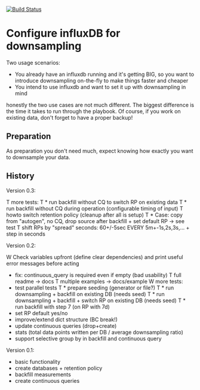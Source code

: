 [![Build Status](https://travis-ci.org/DrPsychick/ansible-influx-downsampling.svg?branch=master)](https://travis-ci.org/DrPsychick/ansible-influx-downsampling)

Configure influxDB for downsampling
===================================

Two usage scenarios:
* You already have an influxdb running and it's getting BIG, so you want to introduce downsampling on-the-fly to make things faster and cheaper
* You intend to use influxdb and want to set it up with downsampling in mind

honestly the two use cases are not much different. The biggest difference is the time it takes to run through the playbook. Of course, if you work on existing data, don't forget to have a proper backup!

Preparation
-----------
As preparation you don't need much, expect knowing how exactly you want to downsample your data.

History
-------

Version 0.3:

T more tests:
T * run backfill without CQ to switch RP on existing data
T * run backfill without CQ during operation (configurable timing of input)
T howto switch retention policy (cleanup after all is setup)
T * Case: copy from "autogen", no CQ, drop source after backfill + set default RP -> see test
T shift RPs by "spread" seconds: 60+/-5sec EVERY 5m+-1s,2s,3s,... + step in seconds

Version 0.2:

W Check variables upfront (define clear dependencies) and print useful error messages before acting
* fix: continuous_query is required even if empty (bad usability)
T full readme -> docs
T multiple examples -> docs/example
W more tests: 
* test parallel tests
T * prepare seeding (generator or file?)
T * run downsampling + backfill on existing DB (needs seed)
T * run downsampling + backfill + switch RP on existing DB (needs seed)
T * run backfill with step 7 (on RP with 7d)
* set RP default yes/no
* improve/extend dict structure (BC break!)
* update continuous queries (drop+create)
* stats (total data points written per DB / average downsampling ratio)
* support selective group by in backfill and continuous query

Version 0.1:

* basic functionality
* create databases + retention policy
* backfill measurements
* create continuous queries

